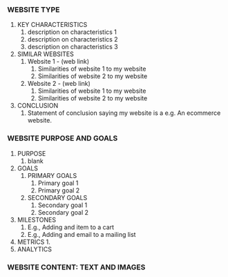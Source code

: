 ### WEBSITE TYPE ###

1. KEY CHARACTERISTICS
    1. description on characteristics 1
    2. description on characteristics 2
    3. description on characteristics 3
2. SIMILAR WEBSITES
    1. Website 1 - (web link)
        1. Similarities of website 1 to my website
        2. Similarities of website 2 to my website
    2. Website 2 - (web link)
        1. Similarities of website 1 to my website
        2. Similarities of website 2 to my website
3. CONCLUSION
    1. Statement of conclusion saying my website is a e.g. An ecommerce website.

### WEBSITE PURPOSE AND GOALS ###

1. PURPOSE
    1. blank
2. GOALS
    1. PRIMARY GOALS
        1. Primary goal 1
        2. Primary goal 2
    2. SECONDARY GOALS
        1. Secondary goal 1
        2. Secondary goal 2
3. MILESTONES
    1. E.g., Adding and item to a cart
    2. E.g., Adding and email to a mailing list
4. METRICS
        1. 
5. ANALYTICS

### WEBSITE CONTENT: TEXT AND IMAGES ###

